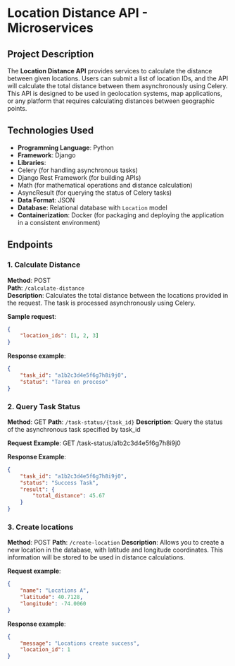 # Location Distance API - Microservices

## Project Description

The **Location Distance API** provides services to calculate the distance between given locations. Users can submit a list of location IDs, and the API will calculate the total distance between them asynchronously using Celery. This API is designed to be used in geolocation systems, map applications, or any platform that requires calculating distances between geographic points.

## Technologies Used

- **Programming Language**: Python
- **Framework**: Django
- **Libraries**:
- Celery (for handling asynchronous tasks)
- Django Rest Framework (for building APIs)
- Math (for mathematical operations and distance calculation)
- AsyncResult (for querying the status of Celery tasks)
- **Data Format**: JSON
- **Database**: Relational database with `Location` model
- **Containerization**: Docker (for packaging and deploying the application in a consistent environment)

## Endpoints

### 1. Calculate Distance

**Method**: POST  
**Path**: `/calculate-distance`  
**Description**: Calculates the total distance between the locations provided in the request. The task is processed asynchronously using Celery.

**Sample request**:

```json
{
    "location_ids": [1, 2, 3]
}
```

**Response example**:

```json
{
    "task_id": "a1b2c3d4e5f6g7h8i9j0",
    "status": "Tarea en proceso"
}

```

### 2. Query Task Status

**Method**: GET
**Path**: `/task-status/{task_id}`
**Description**: Query the status of the asynchronous task specified by task_id

**Request Example**: GET /task-status/a1b2c3d4e5f6g7h8i9j0

**Response Example**:

```json
{
    "task_id": "a1b2c3d4e5f6g7h8i9j0",
    "status": "Success Task",
    "result": {
        "total_distance": 45.67
    }
}

```

### 3. Create locations

**Method**: POST
**Path**: `/create-location`
**Description**: Allows you to create a new location in the database, with latitude and longitude coordinates. This information will be stored to be used in distance calculations.

**Request example**:

```json
{
    "name": "Locations A",
    "latitude": 40.7128,
    "longitude": -74.0060
}

```
**Response example**:

```json
{
    "message": "Locations create success",
    "location_id": 1
}

```

